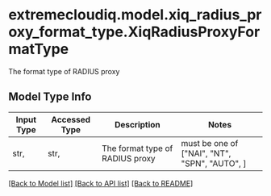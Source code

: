 # extremecloudiq.model.xiq_radius_proxy_format_type.XiqRadiusProxyFormatType

The format type of RADIUS proxy

## Model Type Info
Input Type | Accessed Type | Description | Notes
------------ | ------------- | ------------- | -------------
str,  | str,  | The format type of RADIUS proxy | must be one of ["NAI", "NT", "SPN", "AUTO", ] 

[[Back to Model list]](../../README.md#documentation-for-models) [[Back to API list]](../../README.md#documentation-for-api-endpoints) [[Back to README]](../../README.md)

